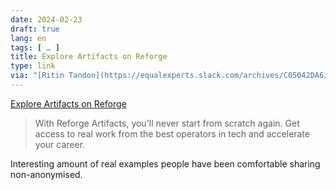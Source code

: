 ```yaml
---
date: 2024-02-23
draft: true
lang: en
tags: [ … ]
title: Explore Artifacts on Reforge
type: link
via: "[Ritin Tandon](https://equalexperts.slack.com/archives/C05042DA6/p1708706515117249)"
---
```


[Explore Artifacts on Reforge](https://www.reforge.com/artifacts)

> With Reforge Artifacts, you'll never start from scratch again. Get access to real work from the best operators in tech and accelerate your career.

Interesting amount of real examples people have been comfortable sharing non-anonymised.
